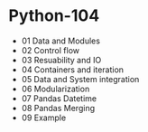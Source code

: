 # Python-104
- 01 Data and Modules
- 02 Control flow
- 03 Resuability and IO
- 04 Containers and iteration
- 05 Data and System integration
- 06 Modularization
- 07 Pandas Datetime
- 08 Pandas Merging
- 09 Example
